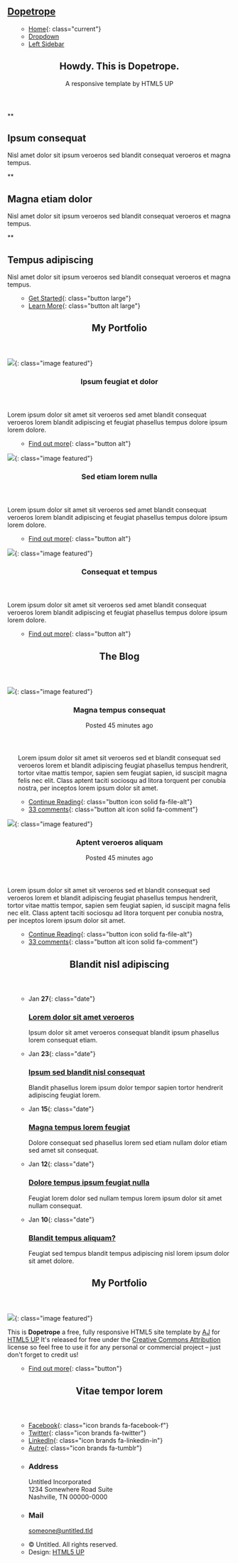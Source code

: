 <div id="page-wrapper" markdown="1">
<section id="header" markdown="1">

[Dopetrope](index.html)
=======================

<nav id="nav" markdown="1">
<ul markdown="1">

-   [Home](index.html){: class="current"}
-   [Dropdown](#)
-   [Left Sidebar](left-sidebar.html)

</ul>
</nav>

<section id="banner" markdown="1">
<header markdown="1">

Howdy. This is Dopetrope.
-------------------------

A responsive template by HTML5 UP

</header>
</section>

<section id="intro" class="container" markdown="1">
<div class="row" markdown="1">
<div class="col-4 col-12-medium" markdown="1">
<section class="first" markdown="1">

**

Ipsum consequat
---------------

Nisl amet dolor sit ipsum veroeros sed blandit consequat veroeros et
magna tempus.

</section>
</div>
<div class="col-4 col-12-medium" markdown="1">
<section class="middle" markdown="1">

**

Magna etiam dolor
-----------------

Nisl amet dolor sit ipsum veroeros sed blandit consequat veroeros et
magna tempus.

</section>
</div>
<div class="col-4 col-12-medium" markdown="1">
<section class="last" markdown="1">

**

Tempus adipiscing
-----------------

Nisl amet dolor sit ipsum veroeros sed blandit consequat veroeros et
magna tempus.

</section>
</div>
</div>
<footer markdown="1">

<ul class="actions" markdown="1">

-   [Get Started](#){: class="button large"}
-   [Learn More](#){: class="button alt large"}

</ul>

</footer>
</section>
</section>

<!-- Main part -->

<section id="main" markdown="1">
<div class="container" markdown="1">
<div class="row" markdown="1">
<div class="col-12" markdown="1">

<!-- portefolio -->
<section markdown="1">
<header class="major" markdown="1">

My Portfolio
------------

</header>
<div class="row" markdown="1">
<div class="col-4 col-6-medium col-12-small" markdown="1">
<section class="box" markdown="1">

[![](assets/images/pic02.jpg)](#){: class="image featured"}

<header markdown="1">

### Ipsum feugiat et dolor

</header>

Lorem ipsum dolor sit amet sit veroeros sed amet blandit consequat
veroeros lorem blandit adipiscing et feugiat phasellus tempus dolore
ipsum lorem dolore.

<footer markdown="1">
<ul class="actions" markdown="1">

-   [Find out more](#){: class="button alt"}

</ul>
</footer>
</section>
</div>

<div class="col-4 col-6-medium col-12-small" markdown="1">
<section class="box" markdown="1">

[![](assets/images/pic03.jpg)](#){: class="image featured"}

<header markdown="1">

### Sed etiam lorem nulla

</header>

Lorem ipsum dolor sit amet sit veroeros sed amet blandit consequat
veroeros lorem blandit adipiscing et feugiat phasellus tempus dolore
ipsum lorem dolore.

<footer markdown="1">
<ul class="actions" markdown="1">

-   [Find out more](#){: class="button alt"}

</ul>
</footer>
</section>
</div>

<div class="col-4 col-6-medium col-12-small" markdown="1">
<section class="box" markdown="1">

[![](assets/images/pic04.jpg)](#){: class="image featured"}

<header markdown="1">

### Consequat et tempus

</header>

Lorem ipsum dolor sit amet sit veroeros sed amet blandit consequat
veroeros lorem blandit adipiscing et feugiat phasellus tempus dolore
ipsum lorem dolore.

<footer markdown="1">
<ul class="actions" markdown="1">

-   [Find out more](#){: class="button alt"}

</ul>
</footer>
</section>

</div>
</div>
</section>
</div>


<div class="col-12" markdown="1">
<section markdown="1">
<header class="major" markdown="1">

The Blog
--------

</header>
<div class="row" markdown="1">
<div class="col-6 col-12-small" markdown="1">
<section class="box" markdown="1">

[![](assets/images/pic08.jpg)](#){: class="image featured"}

<header markdown="1">

### Magna tempus consequat

Posted 45 minutes ago

</header>

</footer markdown="1">
<ul class="actions" markdown="1">

Lorem ipsum dolor sit amet sit veroeros sed et blandit consequat sed
veroeros lorem et blandit adipiscing feugiat phasellus tempus hendrerit,
tortor vitae mattis tempor, sapien sem feugiat sapien, id suscipit magna
felis nec elit. Class aptent taciti sociosqu ad litora torquent per
conubia nostra, per inceptos lorem ipsum dolor sit amet.

-   [Continue Reading](#){: class="button icon solid fa-file-alt"}
-   [33 comments](#){: class="button alt icon solid fa-comment"}

</ul>
</footer>
</section>
</div>

<div class="col-6 col-12-small" markdown="1">
<section class="box" markdown="1">

[![](assets/images/pic09.jpg)](#){: class="image featured"}

<header markdown="1">

### Aptent veroeros aliquam

Posted 45 minutes ago

</header>

Lorem ipsum dolor sit amet sit veroeros sed et blandit consequat sed
veroeros lorem et blandit adipiscing feugiat phasellus tempus hendrerit,
tortor vitae mattis tempor, sapien sem feugiat sapien, id suscipit magna
felis nec elit. Class aptent taciti sociosqu ad litora torquent per
conubia nostra, per inceptos lorem ipsum dolor sit amet.

</footer markdown="1">
<ul class="actions" markdown="1">

-   [Continue Reading](#){: class="button icon solid fa-file-alt"}
-   [33 comments](#){: class="button alt icon solid fa-comment"}

</ul>
</footer>

</div>
</section>
</div>
</div>
</div>
</section>

<!-- footer -->

<section id="footer" markdown="1">
<div class="container" markdown="1">
<div class="row" markdown="1">
<div class="col-8 col-12-medium" markdown="1">
<section markdown="1">
<header markdown="1">

Blandit nisl adipiscing
-----------------------

</header>
<ul class="dates" markdown="1">

-   Jan **27**{: class="date"}

    ### [Lorem dolor sit amet veroeros](#)

    Ipsum dolor sit amet veroeros consequat blandit ipsum phasellus
    lorem consequat etiam.

-   Jan **23**{: class="date"}

    ### [Ipsum sed blandit nisl consequat](#)

    Blandit phasellus lorem ipsum dolor tempor sapien tortor hendrerit
    adipiscing feugiat lorem.

-   Jan **15**{: class="date"}

    ### [Magna tempus lorem feugiat](#)

    Dolore consequat sed phasellus lorem sed etiam nullam dolor etiam
    sed amet sit consequat.

-   Jan **12**{: class="date"}

    ### [Dolore tempus ipsum feugiat nulla](#)

    Feugiat lorem dolor sed nullam tempus lorem ipsum dolor sit amet
    nullam consequat.

-   Jan **10**{: class="date"}

    ### [Blandit tempus aliquam?](#)

    Feugiat sed tempus blandit tempus adipiscing nisl lorem ipsum dolor
    sit amet dolore.

</ul>
</section>
</div>

<div class="col-4 col-12-medium" markdown="1">
<section markdown="1">
<header markdown="1">

My Portfolio
------------

</header>

[![](assets/images/pic10.jpg)](#){: class="image featured"}

This is **Dopetrope** a free, fully responsive HTML5 site template by
[AJ](http://twitter.com/ajlkn) for [HTML5 UP](http://html5up.net/) It's
released for free under the [Creative Commons
Attribution](http://html5up.net/license/) license so feel free to use it
for any personal or commercial project – just don't forget to credit us!

<footer markdown="1">
<ul class="actions" markdown="1">

-   [Find out more](#){: class="button"}

</ul>
</footer>
</section>
</div>

<div class="col-4 col-12-medium" markdown="1">
<section markdown="1">
<header markdown="1">

Vitae tempor lorem
------------------

</header>
<ul class="social" markdown="1">

-   [Facebook](#){: class="icon brands fa-facebook-f"}
-   [Twitter](#){: class="icon brands fa-twitter"}
-   [LinkedIn](#){: class="icon brands fa-linkedin-in"}
-   [Autre](#){: class="icon brands fa-tumblr"}

</ul>
<ul class="contact" markdown="1">

-   ### Address

    Untitled Incorporated\
     1234 Somewhere Road Suite\
     Nashville, TN 00000-0000

-   ### Mail

    [someone@untitled.tld](#)

</ul>
</section>
</div>

<div class="col-12" markdown="1">
<div id="copyright" markdown="1">
<ul class="links" markdown="1">

-   © Untitled. All rights reserved.
-   Design: [HTML5 UP](http://html5up.net)

</ul>
</div>
</div>

</div>
</div>
</section>
</div>